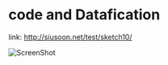 # code and Datafication

link: http://siusoon.net/test/sketch10/

![ScreenShot](https://cdn.rawgit.com/AUAP/AP2017/b720eede/class10/Screen%20Shot%202017-03-29%20at%207.48.49%20PM.png)
